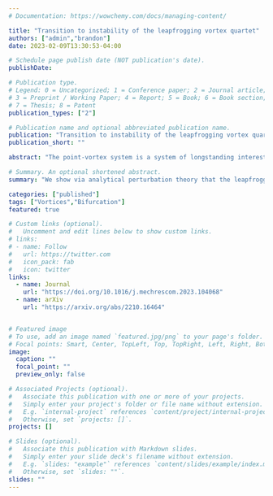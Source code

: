 ```yaml
---
# Documentation: https://wowchemy.com/docs/managing-content/

title: "Transition to instability of the leapfrogging vortex quartet"
authors: ["admin","brandon"]
date: 2023-02-09T13:30:53-04:00

# Schedule page publish date (NOT publication's date).
publishDate: 

# Publication type.
# Legend: 0 = Uncategorized; 1 = Conference paper; 2 = Journal article;
# 3 = Preprint / Working Paper; 4 = Report; 5 = Book; 6 = Book section;
# 7 = Thesis; 8 = Patent
publication_types: ["2"]

# Publication name and optional abbreviated publication name.
publication: "Transition to instability of the leapfrogging vortex quartet"
publication_short: ""

abstract: "The point-vortex system is a system of longstanding interest in nonlinear dynamics, describing the motion of a two-dimensional inviscid fluid that is irrotational except at a discrete set of moving point vortices, at which the vorticity diverges. The leapfrogging orbit consists of two rotating pairs of like-signed vortices which, taken as a quartet, propagate at constant velocity. It is known that if the two pairs are initially widely separated, the motion is stable, while if they are closer together it becomes unstable, with this relation represented by a dimensionless  parameter $\\alpha$ defined in the text. We here demonstrate analytically that the transition from stability to instability happens at a critical value $\\alpha = \\phi^{-2}$, where $\\phi$ is the golden ratio. This value had been hypothesized based on careful numerics by Tophøj and Aref, and by the present authors using a semi-analytic argument but not previously demonstrated through exact analysis."

# Summary. An optional shortened abstract.
summary: "We show via analytical perturbation theory that the leapfrogging vortex quartet becomes unstable exactly at the critical ratio $\\alpha= \\phi^{-2}.$"

categories: ["published"]
tags: ["Vortices","Bifurcation"]
featured: true

# Custom links (optional).
#   Uncomment and edit lines below to show custom links.
# links:
# - name: Follow
#   url: https://twitter.com
#   icon_pack: fab
#   icon: twitter
links:
  - name: Journal
    url: "https://doi.org/10.1016/j.mechrescom.2023.104068"
  - name: arXiv
    url: "https://arxiv.org/abs/2210.16464"


# Featured image
# To use, add an image named `featured.jpg/png` to your page's folder. 
# Focal points: Smart, Center, TopLeft, Top, TopRight, Left, Right, BottomLeft, Bottom, BottomRight.
image:
  caption: ""
  focal_point: ""
  preview_only: false

# Associated Projects (optional).
#   Associate this publication with one or more of your projects.
#   Simply enter your project's folder or file name without extension.
#   E.g. `internal-project` references `content/project/internal-project/index.md`.
#   Otherwise, set `projects: []`.
projects: []

# Slides (optional).
#   Associate this publication with Markdown slides.
#   Simply enter your slide deck's filename without extension.
#   E.g. `slides: "example"` references `content/slides/example/index.md`.
#   Otherwise, set `slides: ""`.
slides: ""
---
```


